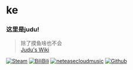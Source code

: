 # ke

###  这里是judu!

>除了摸鱼啥也不会  
>[Judu's Wiki](https://judu.fun/)

[![Steam](https://img.shields.io/badge/-stars-000000?style=flat-square&logo=steam&logoColor=white&labelColor=000000)](https://steamcommunity.com/profiles/76561199072950991/)
[![BiliBili](https://img.shields.io/badge/-Judu-00a1d6?style=flat-square&logo=bilibili&logoColor=fff)](https://space.bilibili.com/364351830)
[![neteasecloudmusic](https://img.shields.io/badge/-%E5%B0%8F%E8%BE%A3%E9%B8%A1%E5%BE%88%E6%A3%92%E6%A3%92-D43C33?style=flat-square&logo=neteasecloudmusic&logoColor=fff&labelColor=D43C33)](https://y.music.163.com/m/user?id=395700453)
[![Github](https://img.shields.io/badge/-Judu-181717?style=flat-square&logo=github&logoColor=fff)](https://github.com/JuduAB)
